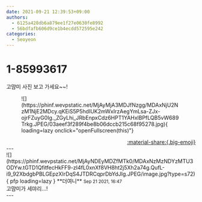 ```yaml
---
date: 2021-09-21 12:39:53+09:00
authors:
  - 6125a428db6a879ee1f27e0630fe8992
  - 56bdfafb606d9ce1b4ecdd572595e242
categories:
  - Seoyeon
---
```


# 1-85993617

<div class="post-container" markdown="1">
<div class="content-container md-sidebar__scrollwrap" markdown="1">

고먐미 사진 보고 가세요~~!
<figure markdown="1">
![](https://phinf.wevpstatic.net/MjAyMjA3MDJfNzgg/MDAxNjU2NzM1NjE2MDcy.qKEiS5P5hdIUK2mWxIrzAegYmLsa-ZJx-ojrFZuyG0Ig._ZGyLhi_JRbEnpxCdz6HPT1YAHxlBPfLQB5vW689Trkg.JPEG/03aeef3f289f4be8b06dccb215c68f95278.jpg){ loading=lazy onclick="openFullscreen(this)"}
</figure>


</div>
</div>

<div style="text-align: right;" markdown="1">
<a href="https://weverse.io/fromis9/fanpost/1-85993617" style="text-align: right;">:material-share:{.big-emoji}</a>
</div>
---

<div class="comments-container md-sidebar__scrollwrap" markdown="1">
<div class="comment" markdown="1">
<div class='id-container' markdown="1">
![](https://phinf.wevpstatic.net/MjAyNDEyMDZfMTk0/MDAxNzMzNDYzMTU3ODYw.tGTD1QfitfecHkFF9-zI4fL0xnXf8VH8ht2j5Xh2a74g.QufL-i9_92XbdgbPBLGEpzXIrDqS4JTDRCqprDbYdJIg.JPEG/image.jpg?type=s72){ pfp loading=lazy }
**<span class="artist">더여니</span>** <small>Sep 21 2021, 16:47</small><br>
</div>
<div class='comment-body' markdown="1">
고먐미가 세먀리...!
</div>
</div>
</div>
---
